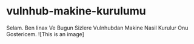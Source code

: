 # vulnhub-makine-kurulumu
Selam. Ben linax Ve Bugun Sizlere Vulnhubdan Makine Nasil Kurulur Onu Gostericem.
![This is an image]
